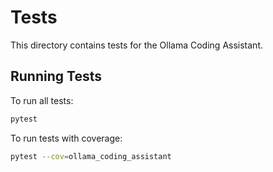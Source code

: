 # Tests

This directory contains tests for the Ollama Coding Assistant.

## Running Tests

To run all tests:

```bash
pytest
```

To run tests with coverage:

```bash
pytest --cov=ollama_coding_assistant
```